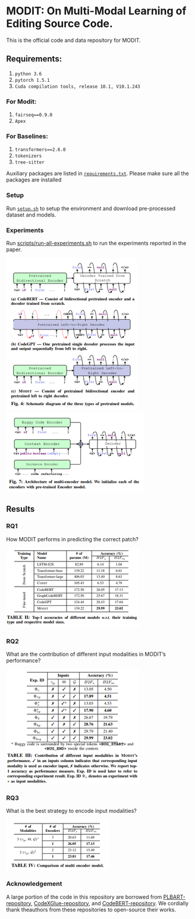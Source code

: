 # MODIT: On Multi-Modal Learning of Editing Source Code.

This is the official code and data repository for MODIT. 

## Requirements:

1. `python 3.6`
2. `pytorch 1.5.1`
3. `Cuda compilation tools, release 10.1, V10.1.243`

### For Modit:
1. `fairseq==0.9.0`
2. `Apex`

### For Baselines:
1. `transformers==2.6.0`
2. `tokenizers`
3. `tree-sitter`

Auxiliary packages are listed in [`requirements.txt`](requirements.txt). Please make sure all the packages are installed 


### Setup
Run [`setup.sh`](setup.sh) to setup the environment and download pre-processed dataset and models. 

### Experiments

Run [scripts/run-all-experiments.sh](scripts/run-all-experiments.sh) to run the experiments reported in the paper. 

![Different architectures](images/multi-model.png)
![multi-encoder](images/multi-encoder.png)

## Results

### RQ1
How MODIT performs in predicting the correct patch?

![rq1 result](./images/rq1.png)

### RQ2

What  are  the  contribution  of  different  input  modalities in  MODIT’s  performance?

![rq2 result](images/rq2.png)

### RQ3 

What is the best strategy to encode input modalities?

![rq3 result](images/rq3.png)

### Acknowledgement
A large portion of the code in this repository are borrowed from [PLBART-repository](https://github.com/wasiahmad/PLBART/), [CodeXGlue-repository](https://github.com/microsoft/CodeXGLUE), and [CodeBERT-repository](https://github.com/microsoft/CodeBERT/). We cordially thank theauthors from these repositories to open-source their works. 


